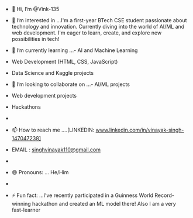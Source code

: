 - 👋 Hi, I’m @Vink-135
- 👀 I’m interested in ...I'm a first-year BTech CSE student passionate about technology and innovation. Currently diving into the world of AI/ML and web development. I'm eager to learn, create, and explore new possibilities in tech!

- 🌱 I’m currently learning ...- AI and Machine Learning
- Web Development (HTML, CSS, JavaScript)
- Data Science and Kaggle projects

- 💞️ I’m looking to collaborate on ...- AI/ML projects
- Web development projects
- Hackathons

- 
- 📫 How to reach me ....[LINKEDIN: www.linkedin.com/in/vinayak-singh-147047238]
-  EMAIL : singhvinayak110@gmail.com
-  
- 😄 Pronouns: ... He/Him
- 
- ⚡ Fun fact: ...I’ve recently participated in a Guinness World Record-winning hackathon and created an ML model there!
  Also I am a very fast-learner


<!---
Vink-135/Vink-135 is a ✨ special ✨ repository because its `README.md` (this file) appears on your GitHub profile.
You can click the Preview link to take a look at your changes.
--->
